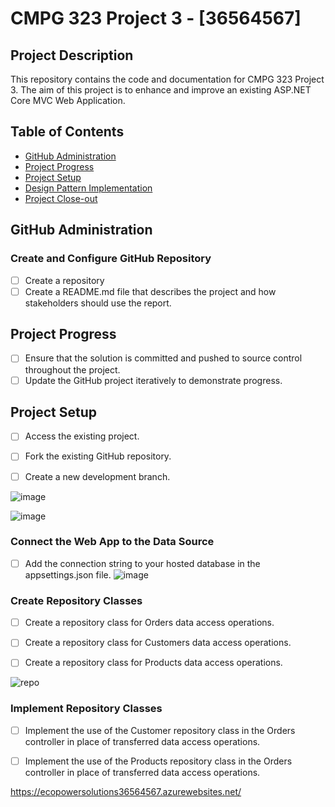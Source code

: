 # CMPG 323 Project 3 - [36564567]

## Project Description

This repository contains the code and documentation for CMPG 323 Project 3. 
The aim of this project is to enhance and improve an existing ASP.NET Core MVC Web Application.

## Table of Contents

- [GitHub Administration](#github-administration)
- [Project Progress](#project-progress)
- [Project Setup](#project-setup)
- [Design Pattern Implementation](#design-pattern-implementation)
- [Project Close-out](#project-close-out)

## GitHub Administration

### Create and Configure GitHub Repository

- [ ] Create a repository
- [ ] Create a README.md file that describes the project and how stakeholders should use the report.

## Project Progress

- [ ] Ensure that the solution is committed and pushed to source control throughout the project.
- [ ] Update the GitHub project iteratively to demonstrate progress.

## Project Setup

- [ ] Access the existing project.
- [ ] Fork the existing GitHub repository.
- [ ] Create a new development branch.

  
 ![image](https://github.com/peacetheboy/EcoPower_LogisticsP3/assets/90477030/991e607f-204b-48f0-9f8b-877e2766a2e8)
  
![image](https://github.com/peacetheboy/EcoPower_LogisticsP3/assets/90477030/54492c8c-7680-45c7-93c1-b053ebda5b27)

### Connect the Web App to the Data Source

- [ ] Add the connection string to your hosted database in the appsettings.json file.
![image](https://github.com/peacetheboy/EcoPower_LogisticsP3/assets/90477030/f9c22191-8709-4e7a-98d3-6de66ab87d54)

### Create Repository Classes

- [ ] Create a repository class for Orders data access operations.
- [ ] Create a repository class for Customers data access operations.
- [ ] Create a repository class for Products data access operations.

      
![repo](https://github.com/peacetheboy/EcoPower_LogisticsP3/assets/90477030/f2c81982-5d65-4583-a620-330821125ecd)

### Implement Repository Classes

- [ ] Implement the use of the Customer repository class in the Orders controller in place of transferred data access operations.
      

- [ ] Implement the use of the Products repository class in the Orders controller in place of transferred data access operations.




https://ecopowersolutions36564567.azurewebsites.net/
